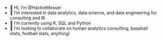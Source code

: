 - 👋 Hi, I’m @HackieMesser
- 👀 I’m interested in data analytics, data science, and data engineering for consulting and BI 
- 🌱 I’m currently using R, SQL and Python
- 💞️ I’m looking to collaborate on human analytics consulting, baseball stats, football stats, anything!

<!---
HackieMesser/HackieMesser is a ✨ special ✨ repository because its `README.md` (this file) appears on your GitHub profile.
You can click the Preview link to take a look at your changes.
--->

